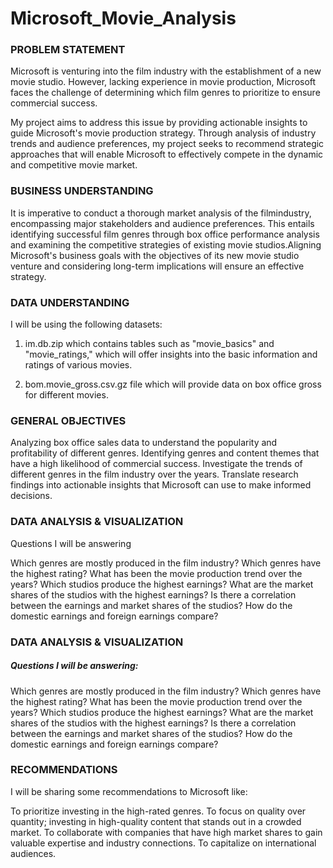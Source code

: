 # Microsoft_Movie_Analysis

### PROBLEM STATEMENT

Microsoft is venturing into the film industry with the establishment of a new movie studio. However, lacking experience in movie production, Microsoft faces the challenge of determining which film genres to prioritize to ensure commercial success.

My project aims to address this issue by providing actionable insights to guide Microsoft's movie production strategy. Through analysis of industry trends and audience preferences, my project seeks to recommend strategic approaches that will enable Microsoft to effectively compete in the dynamic and competitive movie market.

### BUSINESS UNDERSTANDING

It is imperative to conduct a thorough market analysis of the filmindustry, encompassing major stakeholders and audience
preferences. This entails identifying successful film genres through box office performance analysis and examining the competitive strategies of existing movie studios.Aligning Microsoft's business goals with the objectives of its new movie studio venture and considering long-term implications will ensure an effective strategy.

### DATA UNDERSTANDING

I will be using the following datasets:

1. im.db.zip which contains tables such as "movie_basics" and "movie_ratings," which will offer insights into the basic
information and ratings of various movies.

2. bom.movie_gross.csv.gz file which will provide data on box office gross for different movies.

### GENERAL OBJECTIVES

Analyzing box office sales data to understand the popularity and profitability of different genres.
Identifying genres and content themes that have a high likelihood of commercial success.
Investigate the trends of different genres in the film industry over the years.
Translate research findings into actionable insights that Microsoft can use to make informed decisions.

### DATA ANALYSIS & VISUALIZATION
Questions I will be answering

Which genres are mostly produced in the film industry?
Which genres have the highest rating?
What has been the movie production trend over the years?
Which studios produce the highest earnings?
What are the market shares of the studios with the highest earnings?
Is there a correlation between the earnings and market shares of the studios?
How do the domestic earnings and foreign earnings compare?

### DATA ANALYSIS & VISUALIZATION
##### Questions I will be answering:

Which genres are mostly produced in the film industry?
Which genres have the highest rating?
What has been the movie production trend over the years?
Which studios produce the highest earnings?
What are the market shares of the studios with the highest earnings?
Is there a correlation between the earnings and market shares of the studios?
How do the domestic earnings and foreign earnings compare?

### RECOMMENDATIONS

I will be sharing some recommendations to Microsoft like:

To prioritize investing in the high-rated genres.
To focus on quality over quantity; investing in high-quality content that stands out in a crowded market.
To collaborate with companies that have high market shares to gain valuable expertise and industry connections.
To capitalize on international audiences.
